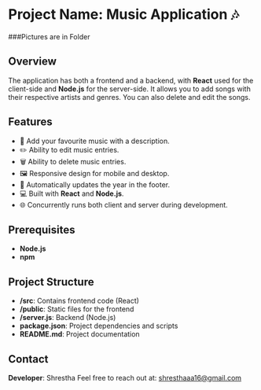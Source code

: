 # Project Name: Music Application 🎶

###Pictures are in Folder
 
## Overview
The application has both a frontend and a backend, with **React** used for the client-side and **Node.js** for the server-side. It allows you to add songs with their respective artists and genres. You can also delete and edit the songs.

## Features
- 🎵 Add your favourite music with a description.
- ✏️ Ability to edit music entries.
- 🗑️ Ability to delete music entries.
- 🖼 Responsive design for mobile and desktop.
- 🔄 Automatically updates the year in the footer.
- 💻 Built with **React** and **Node.js**.
- 🌐 Concurrently runs both client and server during development.

## Prerequisites
- **Node.js**
- **npm**

## Project Structure
- **/src**: Contains frontend code (React)
- **/public**: Static files for the frontend
- **/server.js**: Backend (Node.js)
- **package.json**: Project dependencies and scripts
- **README.md**: Project documentation



## Contact
**Developer**: Shrestha 
Feel free to reach out at: shresthaaa16@gmail.com
